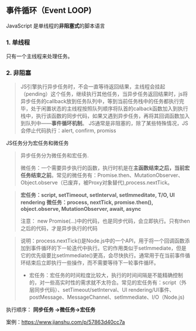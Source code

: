 ## 事件循环（Event LOOP)

JavaScript 是单线程的**非阻塞式**的脚本语言

### 1. 单线程

只有一个主线程来处理任务。

### 2. 非阻塞

> JS引擎执行异步任务时，不会一直等待返回结果，主线程会挂起（pending）这个任务，继续执行其他任务，当异步任务返回结果时，js将异步任务的callback放到任务队列中，等到当前任务栈中的任务都执行完毕，处于闲置状态的主线程按照队列顺序将队首的calback函数加入到执行栈中，执行该函数的同步代码，如果又遇到异步任务，再将其回调函数加入到队列中——**事件循环机制**。
> JS通常是非阻塞的，除了某些特殊情况，JS会停止代码执行：alert, confirm, promiss

JS任务分为宏任务和微任务

> 异步任务分为微任务和宏任务.
>
> 微任务：一个需要异步执行的函数，执行时机是在**主函数结束之后，当前宏任务结束之前**。常见的微任务有：Promise.then、MutationObserver、Object.observe（已废弃，被Proxy对象替代),process.nextTick。

> **宏任务：script, setTimeout, setInterval, setImmeditate, T/O, UI rendering**
> **微任务：process, nextTick, promise.then(), object.observe, MutationObserver, await, async**
>
> 注意： new Promise(…)中的代码，也是同步代码，会立即执行。只有then之后的代码，才是异步执行的代码 

> 说明：process.nextTick()是Node.js中的一个API，用于将一个回调函数添加到事件循环的下一轮迭代中执行。它的作用类似于setImmediate，但是它的优先级要比setImmediate()更高，会尽快执行。通常用于在当前事件循环结束后立即执行一些操作，而不需要等待下一轮事件循环。
>
> 
>
> + 宏任务：宏任务的时间粒度比较大，执行的时间间隔是不能精确控制的，对一些高实时性的需求就不太符合。常见的宏任务有：script（外层同步代码）、setTimeout/setInterval、UI rendering/UI事件、postMessage、MessageChannel、setImmediate、I/O（Node.js)

执行顺序：     **同步任务 ->微任务->宏任务**

案例：https://www.jianshu.com/p/57863d40cc7a

